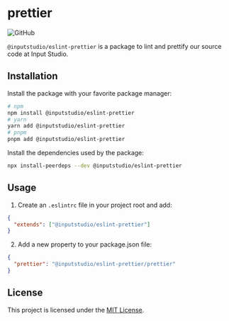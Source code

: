 # prettier

![GitHub](https://img.shields.io/github/license/inputstudio/eslint-prettier)

`@inputstudio/eslint-prettier` is a package to lint and prettify our source code at Input Studio.

## Installation

Install the package with your favorite package manager:

```bash
# npm
npm install @inputstudio/eslint-prettier
# yarn
yarn add @inputstudio/eslint-prettier
# pnpm
pnpm add @inputstudio/eslint-prettier
```

Install the dependencies used by the package:

```bash
npx install-peerdeps --dev @inputstudio/eslint-prettier
```

## Usage

1. Create an `.eslintrc` file in your project root and add:

```json
{
  "extends": ["@inputstudio/eslint-prettier"]
}
```

2. Add a new property to your package.json file:

```json
{
  "prettier": "@inputstudio/eslint-prettier/prettier"
}
```

## License

This project is licensed under the [MIT License](./LICENSE).
